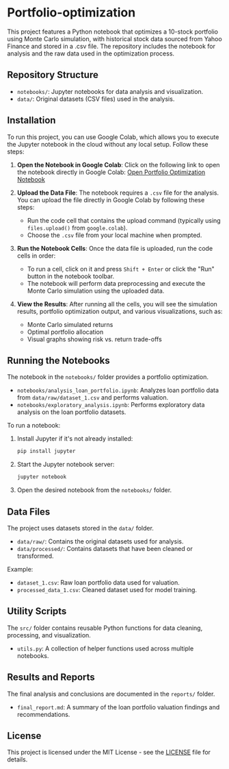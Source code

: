 # Portfolio-optimization
This project features a Python notebook that optimizes a 10-stock portfolio using Monte Carlo simulation, with historical stock data sourced from Yahoo Finance and stored in a .csv file. The repository includes the notebook for analysis and the raw data used in the optimization process.

## Repository Structure
- `notebooks/`: Jupyter notebooks for data analysis and visualization.
- `data/`: Original datasets (CSV files) used in the analysis.

## Installation
To run this project, you can use Google Colab, which allows you to execute the Jupyter notebook in the cloud without any local setup. Follow these steps:

1. **Open the Notebook in Google Colab**:
   Click on the following link to open the notebook directly in Google Colab:
   [Open Portfolio Optimization Notebook](https://colab.research.google.com/github/your-username/portfolio-optimization/blob/main/portfolio_optimization.ipynb)

2. **Upload the Data File**:
   The notebook requires a `.csv` file for the analysis. You can upload the file directly in Google Colab by following these steps:
   - Run the code cell that contains the upload command (typically using `files.upload()` from `google.colab`).
   - Choose the `.csv` file from your local machine when prompted.

3. **Run the Notebook Cells**:
   Once the data file is uploaded, run the code cells in order:
   - To run a cell, click on it and press `Shift + Enter` or click the "Run" button in the notebook toolbar.
   - The notebook will perform data preprocessing and execute the Monte Carlo simulation using the uploaded data.

4. **View the Results**:
   After running all the cells, you will see the simulation results, portfolio optimization output, and various visualizations, such as:
   - Monte Carlo simulated returns
   - Optimal portfolio allocation
   - Visual graphs showing risk vs. return trade-offs

## Running the Notebooks
The notebook in the `notebooks/` folder provides a portfolio optimization.

- `notebooks/analysis_loan_portfolio.ipynb`: Analyzes loan portfolio data from `data/raw/dataset_1.csv` and performs valuation.
- `notebooks/exploratory_analysis.ipynb`: Performs exploratory data analysis on the loan portfolio datasets.

To run a notebook:
1. Install Jupyter if it's not already installed:
    ```bash
    pip install jupyter
    ```
2. Start the Jupyter notebook server:
    ```bash
    jupyter notebook
    ```
3. Open the desired notebook from the `notebooks/` folder.

## Data Files
The project uses datasets stored in the `data/` folder.

- `data/raw/`: Contains the original datasets used for analysis.
- `data/processed/`: Contains datasets that have been cleaned or transformed.
 
Example: 
- `dataset_1.csv`: Raw loan portfolio data used for valuation.
- `processed_data_1.csv`: Cleaned dataset used for model training.

## Utility Scripts
The `src/` folder contains reusable Python functions for data cleaning, processing, and visualization.

- `utils.py`: A collection of helper functions used across multiple notebooks.

## Results and Reports
The final analysis and conclusions are documented in the `reports/` folder.

- `final_report.md`: A summary of the loan portfolio valuation findings and recommendations.

## License
This project is licensed under the MIT License - see the [LICENSE](LICENSE) file for details.
